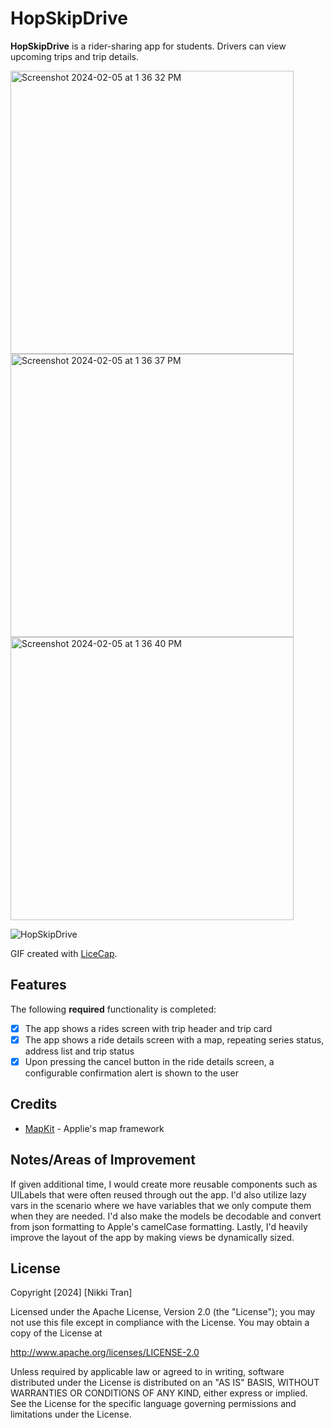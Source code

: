 # HopSkipDrive

**HopSkipDrive** is a rider-sharing app for students. Drivers can view upcoming trips and trip details.


<img width="453" alt="Screenshot 2024-02-05 at 1 36 32 PM" src="https://github.com/nikkitran98/HopSkipDrive/assets/15794929/5161f333-299b-419b-87d5-8866f0993980">
<img width="453" alt="Screenshot 2024-02-05 at 1 36 37 PM" src="https://github.com/nikkitran98/HopSkipDrive/assets/15794929/60dd5a6f-3599-438f-9bb9-e14b7509baf1">
<img width="453" alt="Screenshot 2024-02-05 at 1 36 40 PM" src="https://github.com/nikkitran98/HopSkipDrive/assets/15794929/1138ba68-b521-4cd6-a1a3-a4f62cd6aaed">


![HopSkipDrive](https://github.com/nikkitran98/HopSkipDrive/assets/15794929/c2b678c9-c3a9-4ddf-b150-8aa30c0de46a)

GIF created with [LiceCap](http://www.cockos.com/licecap/).

## Features
The following **required** functionality is completed:
- [x] The app shows a rides screen with trip header and trip card
- [x] The app shows a ride details screen with a map, repeating series status, address list and trip status
- [x] Upon pressing the cancel button in the ride details screen, a configurable confirmation alert is shown to the user

## Credits

- [MapKit](https://developer.apple.com/documentation/mapkit/) - Applie's map framework

## Notes/Areas of Improvement
If given additional time, I would create more reusable components such as UILabels that were often reused through out the app. I'd also utilize lazy vars in the scenario where we have variables that we only compute them when they are needed. I'd also make the models be decodable and convert from json formatting to Apple's camelCase formatting. Lastly, I'd heavily improve the layout of the app by making views be dynamically sized.

## License
Copyright [2024] [Nikki Tran]

Licensed under the Apache License, Version 2.0 (the "License");
you may not use this file except in compliance with the License.
You may obtain a copy of the License at

http://www.apache.org/licenses/LICENSE-2.0

Unless required by applicable law or agreed to in writing, software
distributed under the License is distributed on an "AS IS" BASIS,
WITHOUT WARRANTIES OR CONDITIONS OF ANY KIND, either express or implied.
See the License for the specific language governing permissions and
limitations under the License.
